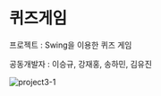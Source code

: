 # 퀴즈게임

프로젝트 : Swing을 이용한 퀴즈 게임

공동개발자 : 이승규, 강재홍, 송하민, 김유진

![project3-1](https://user-images.githubusercontent.com/61671586/89239720-ef521980-d634-11ea-9b73-79a7b5308bcc.JPG)
